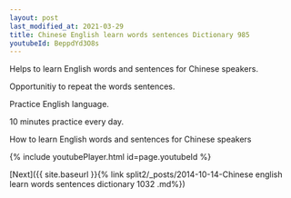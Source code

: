 ```yaml
---
layout: post
last_modified_at: 2021-03-29
title: Chinese English learn words sentences Dictionary 985 
youtubeId: BeppdYd3O8s
---
```

 
 
Helps to learn English words and sentences for Chinese speakers.

Opportunitiy to repeat the words sentences. 

Practice English language. 
 
10 minutes practice every day. 
 
How to learn English words and sentences for Chinese speakers 
 
{% include youtubePlayer.html id=page.youtubeId %}
 
 
[Next]({{ site.baseurl }}{% link  split2/_posts/2014-10-14-Chinese english learn words sentences dictionary 1032 .md%})
 
